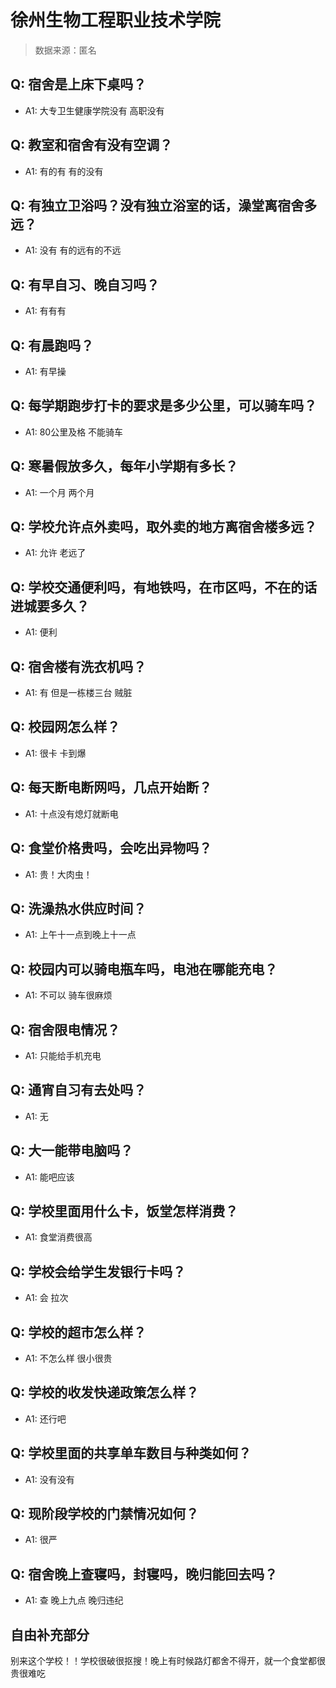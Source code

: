 # 徐州生物工程职业技术学院

> 数据来源：匿名

## Q: 宿舍是上床下桌吗？

- A1: 大专卫生健康学院没有 高职没有

## Q: 教室和宿舍有没有空调？

- A1: 有的有 有的没有

## Q: 有独立卫浴吗？没有独立浴室的话，澡堂离宿舍多远？

- A1: 没有 有的远有的不远

## Q: 有早自习、晚自习吗？

- A1: 有有有

## Q: 有晨跑吗？

- A1: 有早操

## Q: 每学期跑步打卡的要求是多少公里，可以骑车吗？

- A1: 80公里及格 不能骑车

## Q: 寒暑假放多久，每年小学期有多长？

- A1: 一个月 两个月

## Q: 学校允许点外卖吗，取外卖的地方离宿舍楼多远？

- A1: 允许 老远了

## Q: 学校交通便利吗，有地铁吗，在市区吗，不在的话进城要多久？

- A1: 便利

## Q: 宿舍楼有洗衣机吗？

- A1: 有 但是一栋楼三台 贼脏

## Q: 校园网怎么样？

- A1: 很卡 卡到爆

## Q: 每天断电断网吗，几点开始断？

- A1: 十点没有熄灯就断电

## Q: 食堂价格贵吗，会吃出异物吗？

- A1: 贵！大肉虫！

## Q: 洗澡热水供应时间？

- A1: 上午十一点到晚上十一点

## Q: 校园内可以骑电瓶车吗，电池在哪能充电？

- A1: 不可以 骑车很麻烦

## Q: 宿舍限电情况？

- A1: 只能给手机充电

## Q: 通宵自习有去处吗？

- A1: 无

## Q: 大一能带电脑吗？

- A1: 能吧应该

## Q: 学校里面用什么卡，饭堂怎样消费？

- A1: 食堂消费很高

## Q: 学校会给学生发银行卡吗？

- A1: 会 拉次

## Q: 学校的超市怎么样？

- A1: 不怎么样 很小很贵

## Q: 学校的收发快递政策怎么样？

- A1: 还行吧

## Q: 学校里面的共享单车数目与种类如何？

- A1: 没有没有

## Q: 现阶段学校的门禁情况如何？

- A1: 很严

## Q: 宿舍晚上查寝吗，封寝吗，晚归能回去吗？

- A1: 查 晚上九点 晚归违纪

## 自由补充部分

别来这个学校！！学校很破很抠搜！晚上有时候路灯都舍不得开，就一个食堂都很贵很难吃